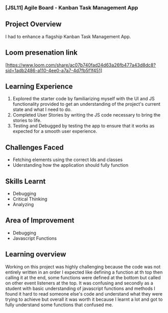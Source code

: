 ### [JSL11] Agile Board - Kanban Task Management App

## Project Overview
  I had to enhance a flagship Kanban Task Management App.

 ## Loom presenation link 
 [https://www.loom.com/share/ac07b740fad24d63a26fb477a43d8dc8?sid=1adb2486-a110-4ee0-a7a7-4d7fb5f1f451]

## Learning Experience
1. Explored the starter code by familiarizing myself with the UI and JS functionality provided to get an understanding of the project's  current 
    state and what I need to do.
2. Completed User Stories by writing the JS code necessary to bring the stories to life.
3. Testing and Debugged  by testing the app to ensure that it works as expected for a smooth user experience.

## Challenges Faced
   - Fetching elements using the correct Ids and classes
   - Uderstanding how the application should fully function

## Skills Learnt
   - Debugging
   - Critical Thinking
   - Analyzing

## Area of Improvement
   - Debugging
   - Javascript Functions

## Learning overview
   Working on this project was highly challenging because the code was not entirely written in an order I expected like defining a function at th top then calling it at the end, some functions were defined at the bottom but called on other event listeners at the top. It was confusing and secondly as a student with basic understanding of javascript functions and methods I found it hard to read someone else's code and understand what they were trying to achieve but overall it was worth it because I learnt a lot and got to fully understand some functions that confused me.








